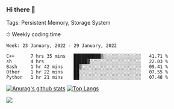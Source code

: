 ### Hi there 👋

Tags: Persistent Memory, Storage System

<!--

[![Anurag's github stats](https://github-readme-stats.vercel.app/api?username=wwyf)](https://github.com/anuraghazra/github-readme-stats)

[![Anurag's github stats](https://github-readme-stats.vercel.app/api?username=wwyf&count_private=true)](https://github.com/anuraghazra/github-readme-stats)


[![Top Langs](https://github-readme-stats.vercel.app/api/top-langs/?username=wwyf&count_private=true&&hide=jupyter%20notebook,html)](https://github.com/anuraghazra/github-readme-stats)



-->


⏱ Weekly coding time

<!--START_SECTION:waka-->
```text
Week: 23 January, 2022 - 29 January, 2022

C++      7 hrs 35 mins   ██████████▒░░░░░░░░░░░░░░   41.71 % 
sh       4 hrs           █████▓░░░░░░░░░░░░░░░░░░░   22.03 % 
Bash     1 hr 42 mins    ██▒░░░░░░░░░░░░░░░░░░░░░░   09.41 % 
Other    1 hr 22 mins    ██░░░░░░░░░░░░░░░░░░░░░░░   07.55 % 
Python   1 hr 21 mins    ██░░░░░░░░░░░░░░░░░░░░░░░   07.48 % 
```
<!--END_SECTION:waka-->



[![Anurag's github stats](https://github-readme-stats.vercel.app/api?username=wwyf&count_private=true&show_icons=true&hide_border=true)](https://github.com/anuraghazra/github-readme-stats) [![Top Langs](https://github-readme-stats.vercel.app/api/top-langs/?username=wwyf&count_private=true&hide=jupyter%20notebook,html,OpenEdge%20ABL&langs_count=10&layout=compact&hide_border=true)](https://github.com/anuraghazra/github-readme-stats)

<!--

[![willianrod's wakatime stats](https://github-readme-stats.vercel.app/api/wakatime?username=wwyf)](https://github.com/anuraghazra/github-readme-stats)


-->

![](https://hit.yhype.me/github/profile?user_id=23121291)
